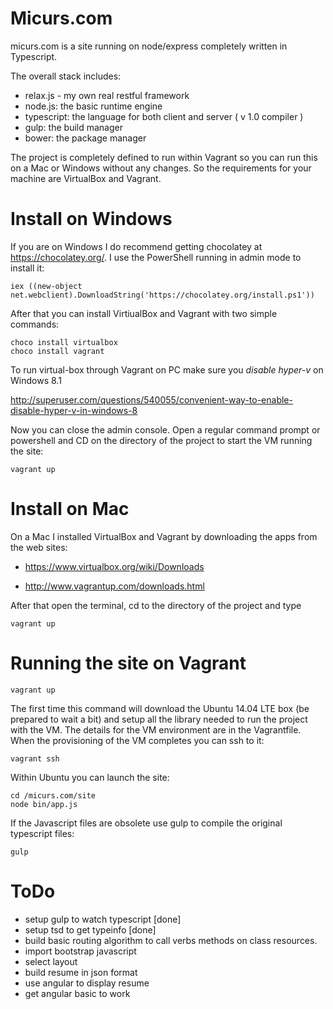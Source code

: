 Micurs.com
==================================

micurs.com is a site running on node/express completely written in Typescript.

The overall stack includes:

* relax.js - my own real restful framework
* node.js: the basic runtime engine
* typescript: the language for both client and server ( v 1.0 compiler )
* gulp: the build manager
* bower: the package manager

The project is completely defined to run within Vagrant so you can run this on a Mac or Windows without any changes.
So the requirements for your machine are VirtualBox and Vagrant.

Install on Windows
======================

If you are on Windows I do recommend getting chocolatey at https://chocolatey.org/.
I use the PowerShell running in admin mode to install it:

```
iex ((new-object net.webclient).DownloadString('https://chocolatey.org/install.ps1'))
```

After that you can install VirtiualBox and Vagrant with two simple commands:

```
choco install virtualbox
choco install vagrant
```

To run virtual-box through Vagrant on PC make sure you *disable hyper-v* on Windows 8.1

http://superuser.com/questions/540055/convenient-way-to-enable-disable-hyper-v-in-windows-8

Now you can close the admin console. Open a regular command prompt or powershell and CD on the directory of the project to start the VM running the site:

```
vagrant up
```

Install on Mac
======================

On a Mac I installed VirtualBox and Vagrant by downloading the apps from the web sites:

* https://www.virtualbox.org/wiki/Downloads

* http://www.vagrantup.com/downloads.html

After that open the terminal, cd to the directory of the project and type

```
vagrant up
```

Running the site on Vagrant
=======================

```
vagrant up
```

The first time this command will download the Ubuntu 14.04 LTE box (be prepared to wait a bit) and setup all the library needed to run the project with the VM.
The details for the VM environment are in the Vagrantfile. When the provisioning of the VM completes you can ssh to it:

```
vagrant ssh
```

Within Ubuntu you can launch the site:

```
cd /micurs.com/site
node bin/app.js
```

If the Javascript files are obsolete use gulp to compile the original typescript files:

```
gulp
```


ToDo
======================

- setup gulp to watch typescript [done]
- setup tsd to get typeinfo [done]
- build basic routing algorithm to call verbs methods on class resources.
- import bootstrap javascript
- select layout
- build resume in json format
- use angular to display resume
- get angular basic to work

